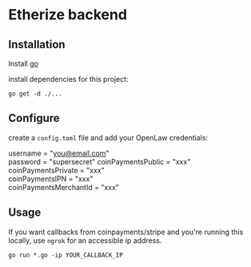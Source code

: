 # Etherize backend


## Installation

Install [go](https://golang.org/doc/install)

install dependencies for this project:   

`go get -d ./...`

## Configure

create a `config.toml` file and add your OpenLaw credentials:

username = "you@email.com"  
password = "supersecret"
coinPaymentsPublic = "xxx"  
coinPaymentsPrivate = "xxx"  
coinPaymentsIPN = "xxx"  
coinPaymentsMerchantId = "xxx"  




## Usage

If you want callbacks from coinpayments/stripe and you're running this locally, use `ngrok` for an accessible ip address.  

`go run *.go -ip YOUR_CALLBACK_IP`
